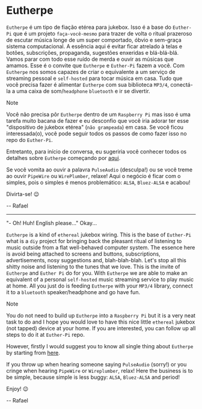 # Eutherpe

`Eutherpe` é um tipo de fiação etérea para jukebox. Isso é a base do `Euther-Pi` que é um projeto `faça-você-mesmo` para
trazer de volta o ritual prazeroso de escutar música longe de um super comportado, óbvio e sem-graça sistema computacional.
A essência aqui é evitar ficar atrelado à telas e botões, subscrições, propaganda, sugestões enxeridas e blá-blá-blá. Vamos
parar com todo esse ruído de merda e ouvir as músicas que amamos. Esse é o convite que `Eutherpe` e `Euther-Pi` fazem
a você. Com `Eutherpe` nos somos capazes de criar o equivalente a um serviço de streaming pessoal e `self-hosted` para tocar
música em casa. Tudo que você precisa fazer é alimentar `Eutherpe` com sua biblioteca `MP3/4`, conectá-la a uma caixa de
som/`headphone` `bluetooth` e ir se divertir.

> [!NOTE]
> Você não precisa pôr `Eutherpe` dentro de um `Raspberry Pi` mas isso é uma tarefa muito bacana de fazer e eu desconfio que
> você iria adorar ter esse "dispositivo de jukebox etérea" (`não grampeada`) em casa. Se você ficou interessada(o), você pode
> seguir todos os passos de como fazer isso no repo do `Euther-Pi`.
>
> Entretanto, para início de conversa, eu sugeriria você conhecer todos os detalhes sobre `Eutherpe` começando por [aqui](doc/MANUAL-PT.md).
>
> Se você vomita ao ouvir a palavra `PulseAudio` (desculpa!) ou se você treme ao ouvir `PipeWire` ou `WirePlumber`,
> relaxe! Aqui o negócio é ficar com o simples, pois o simples é menos problemático:
> `ALSA`, `Bluez-ALSA` e acabou!

Divirta-se! :wink:

-- Rafael

---

"- Oh! Huh! English please..." Okay...

`Eutherpe` is a kind of `ethereal` jukebox wiring. This is the base of `Euther-Pi` what is a `diy` project for bringing back
the pleasant ritual of listening to music outside from a flat well-behaved computer system. The essence here is avoid being
attached to screens and buttons, subscriptions, advertisements, nosy suggestions and, blah-blah-blah. Let's stop all this shitty
noise and listening to the tunes that we love. This is the invite of `Eutherpe` and `Euther Pi`  do for you. With `Eutherpe` we are
able to make an equivalent of a personal `self-hosted` music streaming service to play music at home. All you just do is feeding
`Eutherpe` with your `MP3/4` library, connect it to a `bluetooth` speaker/headphone and go have fun.

> [!NOTE]
> You do not need to build up `Eutherpe` into a `Raspberry Pi` but it is a very neat task to do and I hope you would love to have
> this nice little `ethereal` jukebox (not tapped) device at your home. If you are interested, you can follow up all steps to do it
> at `Euther-Pi` repo.
>
> However, firstly I would suggest you to know all single thing about `Eutherpe` by starting from [here](doc/MANUAL-EN.md).
>
> If you throw up when hearing someone saying `PulseAudio` (sorry!) or you cringe when hearing `PipeWire` or `Wireplumber`,
> relax! Here the business is to be simple, because simple is less buggy: `ALSA`, `Bluez-ALSA` and period!

Enjoy! :wink:

-- Rafael
